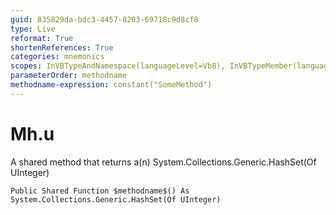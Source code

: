 ```yaml
---
guid: 835829da-bdc3-4457-8203-69718c9d8cf8
type: Live
reformat: True
shortenReferences: True
categories: mnemonics
scopes: InVBTypeAndNamespace(languageLevel=Vb8), InVBTypeMember(languageLevel=Vb8)
parameterOrder: methodname
methodname-expression: constant("SomeMethod")
---
```


# Mh.u

A shared method that returns a(n) System.Collections.Generic.HashSet(Of UInteger)

```
Public Shared Function $methodname$() As System.Collections.Generic.HashSet(Of UInteger)
```
